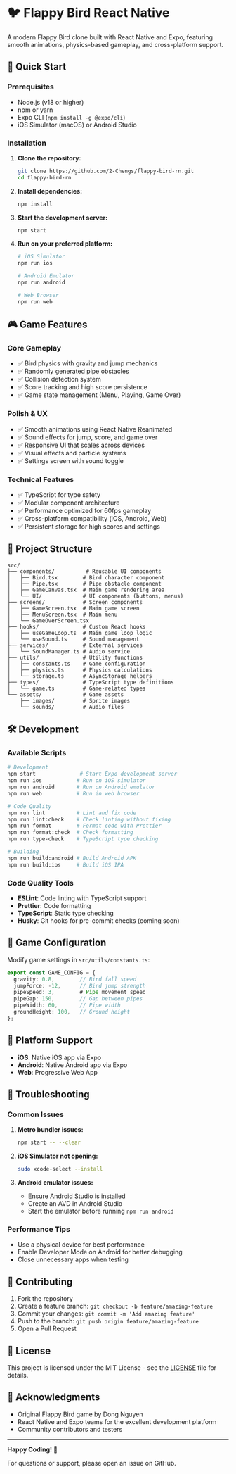 # 🐦 Flappy Bird React Native

A modern Flappy Bird clone built with React Native and Expo, featuring smooth animations, physics-based gameplay, and cross-platform support.

## 🚀 Quick Start

### Prerequisites
- Node.js (v18 or higher)
- npm or yarn
- Expo CLI (`npm install -g @expo/cli`)
- iOS Simulator (macOS) or Android Studio

### Installation

1. **Clone the repository:**
   ```bash
   git clone https://github.com/2-Chengs/flappy-bird-rn.git
   cd flappy-bird-rn
   ```

2. **Install dependencies:**
   ```bash
   npm install
   ```

3. **Start the development server:**
   ```bash
   npm start
   ```

4. **Run on your preferred platform:**
   ```bash
   # iOS Simulator
   npm run ios
   
   # Android Emulator
   npm run android
   
   # Web Browser
   npm run web
   ```

## 🎮 Game Features

### Core Gameplay
- ✅ Bird physics with gravity and jump mechanics
- ✅ Randomly generated pipe obstacles
- ✅ Collision detection system
- ✅ Score tracking and high score persistence
- ✅ Game state management (Menu, Playing, Game Over)

### Polish & UX
- ✅ Smooth animations using React Native Reanimated
- ✅ Sound effects for jump, score, and game over
- ✅ Responsive UI that scales across devices
- ✅ Visual effects and particle systems
- ✅ Settings screen with sound toggle

### Technical Features
- ✅ TypeScript for type safety
- ✅ Modular component architecture
- ✅ Performance optimized for 60fps gameplay
- ✅ Cross-platform compatibility (iOS, Android, Web)
- ✅ Persistent storage for high scores and settings

## 📁 Project Structure

```
src/
├── components/          # Reusable UI components
│   ├── Bird.tsx        # Bird character component
│   ├── Pipe.tsx        # Pipe obstacle component
│   ├── GameCanvas.tsx  # Main game rendering area
│   └── UI/             # UI components (buttons, menus)
├── screens/            # Screen components
│   ├── GameScreen.tsx  # Main game screen
│   ├── MenuScreen.tsx  # Main menu
│   └── GameOverScreen.tsx
├── hooks/              # Custom React hooks
│   ├── useGameLoop.ts  # Main game loop logic
│   └── useSound.ts     # Sound management
├── services/           # External services
│   └── SoundManager.ts # Audio service
├── utils/              # Utility functions
│   ├── constants.ts    # Game configuration
│   ├── physics.ts      # Physics calculations
│   └── storage.ts      # AsyncStorage helpers
├── types/              # TypeScript type definitions
│   └── game.ts         # Game-related types
└── assets/             # Game assets
    ├── images/         # Sprite images
    └── sounds/         # Audio files
```

## 🛠 Development

### Available Scripts

```bash
# Development
npm start              # Start Expo development server
npm run ios           # Run on iOS simulator
npm run android       # Run on Android emulator
npm run web           # Run in web browser

# Code Quality
npm run lint          # Lint and fix code
npm run lint:check    # Check linting without fixing
npm run format        # Format code with Prettier
npm run format:check  # Check formatting
npm run type-check    # TypeScript type checking

# Building
npm run build:android # Build Android APK
npm run build:ios     # Build iOS IPA
```

### Code Quality Tools

- **ESLint**: Code linting with TypeScript support
- **Prettier**: Code formatting
- **TypeScript**: Static type checking
- **Husky**: Git hooks for pre-commit checks (coming soon)

## 🎯 Game Configuration

Modify game settings in `src/utils/constants.ts`:

```typescript
export const GAME_CONFIG = {
  gravity: 0.8,        // Bird fall speed
  jumpForce: -12,      // Bird jump strength
  pipeSpeed: 3,        # Pipe movement speed
  pipeGap: 150,        // Gap between pipes
  pipeWidth: 60,       // Pipe width
  groundHeight: 100,   // Ground height
};
```

## 📱 Platform Support

- **iOS**: Native iOS app via Expo
- **Android**: Native Android app via Expo  
- **Web**: Progressive Web App

## 🔧 Troubleshooting

### Common Issues

1. **Metro bundler issues:**
   ```bash
   npm start -- --clear
   ```

2. **iOS Simulator not opening:**
   ```bash
   sudo xcode-select --install
   ```

3. **Android emulator issues:**
   - Ensure Android Studio is installed
   - Create an AVD in Android Studio
   - Start the emulator before running `npm run android`

### Performance Tips

- Use a physical device for best performance
- Enable Developer Mode on Android for better debugging
- Close unnecessary apps when testing

## 🤝 Contributing

1. Fork the repository
2. Create a feature branch: `git checkout -b feature/amazing-feature`
3. Commit your changes: `git commit -m 'Add amazing feature'`
4. Push to the branch: `git push origin feature/amazing-feature`
5. Open a Pull Request

## 📄 License

This project is licensed under the MIT License - see the [LICENSE](LICENSE) file for details.

## 🙏 Acknowledgments

- Original Flappy Bird game by Dong Nguyen
- React Native and Expo teams for the excellent development platform
- Community contributors and testers

---

**Happy Coding! 🚀**

For questions or support, please open an issue on GitHub.
